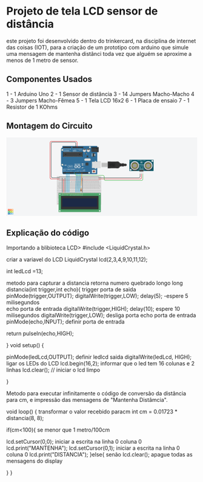  # Projeto de tela LCD sensor de distância

este projeto foi desenvolvido dentro do trinkercard, na disciplina de internet das coisas 
(IOT), para a criação de um prototipo com arduino que simule uma mensagem de mantenha
distânci toda vez que alguém se aproxime a menos de 1 metro de sensor.

## Componentes Usados
1 - 1 Arduino Uno
2 - 1 Sensor de distância
3 - 14 Jumpers Macho-Macho
4 - 3 Jumpers Macho-Fêmea
5 - 1 Tela LCD 16x2
6 - 1 Placa de ensaio
7 - 1 Resistor de 1 KOhms

## Montagem do Circuito
![Imagem do Circuito](tela_lcd1.png)

## Explicação do código

Importando a blibioteca LCD>
#include <LiquidCrystal.h>


criar a variavel do LCD
LiquidCrystal lcd(2,3,4,9,10,11,12);

int ledLcd =13;

metodo para capturar a distancia
retorna numero quebrado longo
long distancia(int trigger,int echo){
  trigger porta de saida
pinMode(trigger,OUTPUT);
digitalWrite(trigger,LOW); 
delay(5); -espere 5 milisegundos  
echo porta de entrada
digitalWrite(trigger,HIGH); 
delay(10); espere 10 milisegundos
digitalWrite(trigger,LOW);  desliga porta
echo porta de entrada
 pinMode(echo,INPUT); definir porta de entrada
  
 return pulseIn(echo,HIGH);

  
}
void setup()
{
  
  pinMode(ledLcd,OUTPUT); definir ledlcd saida
  digitalWrite(ledLcd, HIGH); ligar os LEDs do LCD
  lcd.begin(16,2); informar que o led tem 16 colunas e 2 linhas
  lcd.clear(); // iniciar o lcd limpo
 
}

Metodo para executar infinitamente o código de conversão da distância para cm, e
impressão das mensagens de "Mantenha Distâmcia".
 
void loop()
{
  transformar o valor recebido paracm
  int cm = 0.01723 * distancia(8, 8);
  
  if(cm<100){ se menor que 1 metro/100cm
  
  
  
 lcd.setCursor(0,0); iniciar a escrita na linha 0 coluna 0
 lcd.print("MANTENHA");
 lcd.setCursor(0,1); iniciar a escrita na linha 0 coluna 0
 lcd.print("DISTANCIA");
  }else{ senão
    lcd.clear(); apague todas as mensagens do display
    
  }
}

